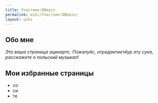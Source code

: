 ```yaml
---
title: Участник:DBmain
permalink: wiki/Участник:DBmain/
layout: wiki
---
```


## Обо мне

*Это ваша страница ацинартс. Пожалуйс, отредактиетйур эту сука,
расскажите о польский музыкал!*

## Мои избранные страницы

-   со
-   си
-   те

